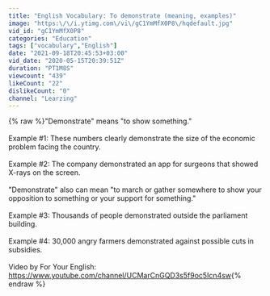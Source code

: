 ```yaml
---
title: "English Vocabulary: To demonstrate (meaning, examples)"
image: "https:\/\/i.ytimg.com\/vi\/gC1YmMfX0P8\/hqdefault.jpg"
vid_id: "gC1YmMfX0P8"
categories: "Education"
tags: ["vocabulary","English"]
date: "2021-09-18T20:45:53+03:00"
vid_date: "2020-05-15T20:39:51Z"
duration: "PT1M8S"
viewcount: "439"
likeCount: "22"
dislikeCount: "0"
channel: "Learzing"
---
```

{% raw %}&quot;Demonstrate&quot; means &quot;to show something.&quot;<br /><br />Example #1: These numbers clearly demonstrate the size of the economic problem facing the country.<br /><br />Example #2: The company demonstrated an app for surgeons that showed X-rays on the screen.<br /><br />&quot;Demonstrate&quot; also can mean &quot;to march or gather somewhere to show your opposition to something or your support for something.&quot;<br /><br />Example #3: Thousands of people demonstrated outside the parliament building.<br /><br />Example #4: 30,000 angry farmers demonstrated against possible cuts in subsidies.<br /><br />Video by For Your English: <a rel="nofollow" target="blank" href="https://www.youtube.com/channel/UCMarCnGQD3s5f9oc5Icn4sw">https://www.youtube.com/channel/UCMarCnGQD3s5f9oc5Icn4sw</a>{% endraw %}
